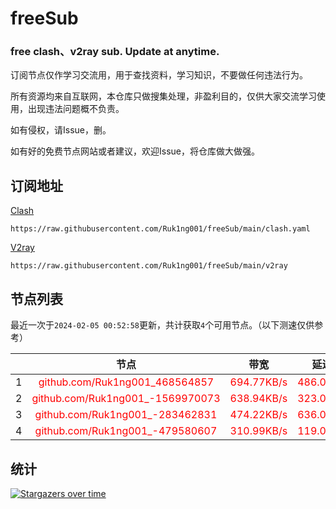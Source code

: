 # freeSub
### free clash、v2ray sub. Update at anytime.

订阅节点仅作学习交流用，用于查找资料，学习知识，不要做任何违法行为。

所有资源均来自互联网，本仓库只做搜集处理，非盈利目的，仅供大家交流学习使用，出现违法问题概不负责。

如有侵权，请Issue，删。

如有好的免费节点网站或者建议，欢迎Issue，将仓库做大做强。

## 订阅地址
[Clash](https://raw.githubusercontent.com/Ruk1ng001/freeSub/main/clash.yaml)
```
https://raw.githubusercontent.com/Ruk1ng001/freeSub/main/clash.yaml
```
[V2ray](https://raw.githubusercontent.com/Ruk1ng001/freeSub/main/v2ray)
```
https://raw.githubusercontent.com/Ruk1ng001/freeSub/main/v2ray
```

## 节点列表

最近一次于`2024-02-05 00:52:58`更新，共计获取`4`个可用节点。（以下测速仅供参考）

|  | 节点 | 带宽 | 延迟 |
|:-:|:--:|:--:|:--:|
 | 1 | <font color=red>github.com/Ruk1ng001_468564857</font> | <font color=red>694.77KB/s</font> | <font color=red>486.00ms</font> |
 | 2 | <font color=red>github.com/Ruk1ng001_-1569970073</font> | <font color=red>638.94KB/s</font> | <font color=red>323.00ms</font> |
 | 3 | <font color=red>github.com/Ruk1ng001_-283462831</font> | <font color=red>474.22KB/s</font> | <font color=red>636.00ms</font> |
 | 4 | <font color=red>github.com/Ruk1ng001_-479580607</font> | <font color=red>310.99KB/s</font> | <font color=red>119.00ms</font> |


## 统计

[![Stargazers over time](https://starchart.cc/Ruk1ng001/freeSub.svg)](https://starchart.cc/Ruk1ng001/freeSub)
